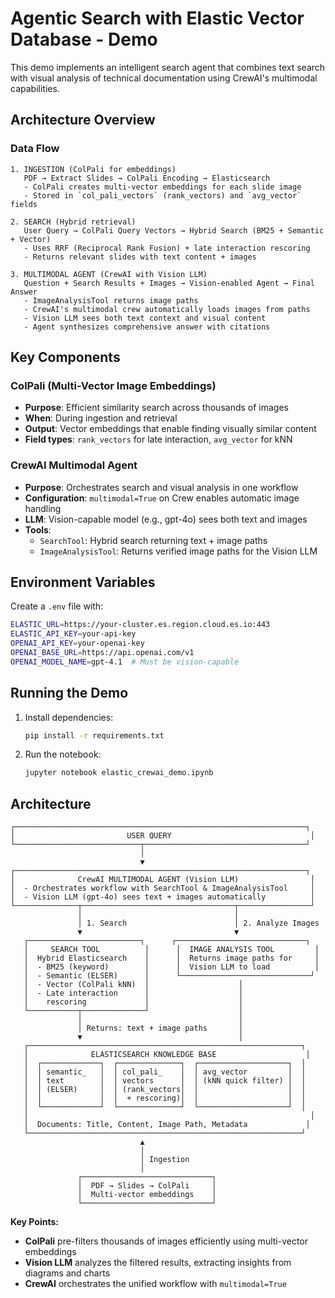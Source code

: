 # Agentic Search with Elastic Vector Database - Demo

This demo implements an intelligent search agent that combines text search with visual analysis of technical documentation using CrewAI's multimodal capabilities.

## Architecture Overview

### Data Flow

```
1. INGESTION (ColPali for embeddings)
   PDF → Extract Slides → ColPali Encoding → Elasticsearch
   - ColPali creates multi-vector embeddings for each slide image
   - Stored in `col_pali_vectors` (rank_vectors) and `avg_vector` fields

2. SEARCH (Hybrid retrieval)
   User Query → ColPali Query Vectors → Hybrid Search (BM25 + Semantic + Vector)
   - Uses RRF (Reciprocal Rank Fusion) + late interaction rescoring
   - Returns relevant slides with text content + images

3. MULTIMODAL AGENT (CrewAI with Vision LLM)
   Question + Search Results + Images → Vision-enabled Agent → Final Answer
   - ImageAnalysisTool returns image paths
   - CrewAI's multimodal crew automatically loads images from paths
   - Vision LLM sees both text context and visual content
   - Agent synthesizes comprehensive answer with citations
```

## Key Components

### ColPali (Multi-Vector Image Embeddings)
- **Purpose**: Efficient similarity search across thousands of images
- **When**: During ingestion and retrieval
- **Output**: Vector embeddings that enable finding visually similar content
- **Field types**: `rank_vectors` for late interaction, `avg_vector` for kNN

### CrewAI Multimodal Agent
- **Purpose**: Orchestrates search and visual analysis in one workflow
- **Configuration**: `multimodal=True` on Crew enables automatic image handling
- **LLM**: Vision-capable model (e.g., gpt-4o) sees both text and images
- **Tools**: 
  - `SearchTool`: Hybrid search returning text + image paths
  - `ImageAnalysisTool`: Returns verified image paths for the Vision LLM

## Environment Variables

Create a `.env` file with:

```bash
ELASTIC_URL=https://your-cluster.es.region.cloud.es.io:443
ELASTIC_API_KEY=your-api-key
OPENAI_API_KEY=your-openai-key
OPENAI_BASE_URL=https://api.openai.com/v1
OPENAI_MODEL_NAME=gpt-4.1  # Must be vision-capable
```

## Running the Demo

1. Install dependencies:
   ```bash
   pip install -r requirements.txt
   ```

2. Run the notebook:
   ```bash
   jupyter notebook elastic_crewai_demo.ipynb
   ```

## Architecture

```
┌─────────────────────────────────────────────────────────────────┐
│                         USER QUERY                               │
└────────────────────────────┬────────────────────────────────────┘
                             │
                             ▼
┌─────────────────────────────────────────────────────────────────┐
│              CrewAI MULTIMODAL AGENT (Vision LLM)                │
│  - Orchestrates workflow with SearchTool & ImageAnalysisTool     │
│  - Vision LLM (gpt-4o) sees text + images automatically          │
└──────────────┬──────────────────────────────────┬────────────────┘
               │                                  │
               │ 1. Search                        │ 2. Analyze Images
               ▼                                  ▼
   ┌─────────────────────────┐      ┌─────────────────────────────┐
   │     SEARCH TOOL          │      │  IMAGE ANALYSIS TOOL         │
   │  Hybrid Elasticsearch    │      │  Returns image paths for     │
   │  - BM25 (keyword)        │      │  Vision LLM to load          │
   │  - Semantic (ELSER)      │      └─────────────────────────────┘
   │  - Vector (ColPali kNN)  │                    │
   │  - Late interaction      │                    │
   │    rescoring             │                    │
   └───────────┬──────────────┘                    │
               │                                   │
               │ Returns: text + image paths       │
               ▼                                   │
   ┌─────────────────────────────────────────────────────────────┐
   │              ELASTICSEARCH KNOWLEDGE BASE                    │
   │  ┌─────────────┐  ┌──────────────┐  ┌────────────────────┐  │
   │  │ semantic_   │  │ col_pali_    │  │ avg_vector         │  │
   │  │ text        │  │ vectors      │  │ (kNN quick filter) │  │
   │  │ (ELSER)     │  │ (rank_vectors│  │                    │  │
   │  │             │  │  + rescoring)│  │                    │  │
   │  └─────────────┘  └──────────────┘  └────────────────────┘  │
   │                                                               │
   │  Documents: Title, Content, Image Path, Metadata             │
   └─────────────────────────────────────────────────────────────┘
                             ▲
                             │
                             │ Ingestion
                             │
               ┌─────────────────────────────┐
               │  PDF → Slides → ColPali     │
               │  Multi-vector embeddings    │
               └─────────────────────────────┘
```

**Key Points:**
- **ColPali** pre-filters thousands of images efficiently using multi-vector embeddings
- **Vision LLM** analyzes the filtered results, extracting insights from diagrams and charts
- **CrewAI** orchestrates the unified workflow with `multimodal=True` 